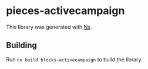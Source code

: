 # pieces-activecampaign

This library was generated with [Nx](https://nx.dev).

## Building

Run `nx build blocks-activecampaign` to build the library.
